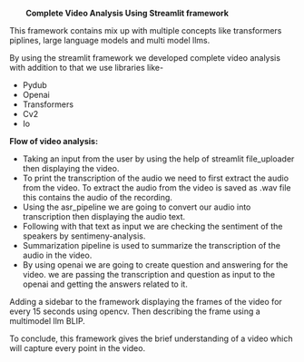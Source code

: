 ﻿`    `**Complete Video Analysis Using Streamlit framework** 

This framework contains mix up with multiple concepts like transformers piplines, large language models and multi model llms.

By using the streamlit framework we developed complete video analysis with addition to that we use libraries like-

- Pydub
- Openai
- Transformers
- Cv2
- Io 

**Flow of video analysis:**

- Taking an input from the user by using the help of streamlit file\_uploader then displaying the video.
- To print the transcription of the audio we need to first extract the audio from the video. To extract the audio from the video is saved as .wav file this contains the audio of the recording.
- Using the asr\_pipeline we are going to convert our audio into transcription then displaying the audio text.
- Following with that text as input we are checking the sentiment of the speakers by sentimeny-analysis.
- Summarization pipeline is used to summarize the transcription of the audio in the video.
- By using openai we are going to create question and answering for the video. we are passing the transcription and question as input to the openai and getting the answers related to it.

Adding a sidebar to the framework displaying the frames of the video for every 15 seconds using opencv. Then describing the frame using a multimodel llm BLIP.

To conclude, this framework gives the brief understanding of a video which will capture every point in the video.    

